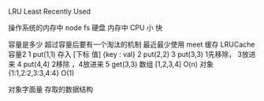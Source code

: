 LRU Least Recently Used

操作系统的内存中 
node fs
硬盘
 内存中 CPU 小 快

容量是多少 超过容量后要有一个淘汰的机制
最近最少使用
meet 缓存
LRUCache
  容量2 
1 put(1,1) 存入 [下标 值]  {key : val}
2 put(2,2) 
3 put(3,3) 1先移除， 3放进来
4 put(4,4) 2移除 ，4放进来
5 get(3,3) 
数组 [1,2,3,4] O(n) 对象 {1:1,2:2,3:3,4:4} O(1)

对象字面量 存取的数据结构
